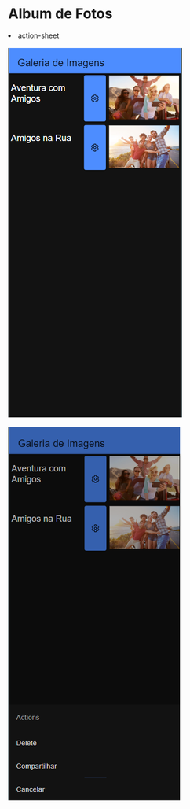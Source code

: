 <h1>
 <b> Album de Fotos </b>
</h1>

<li>action-sheet</li>

<br>

<img src="./src/assets/tela-1.png"/>
<br> <br>
<img src="./src/assets/tela-2.png"/>